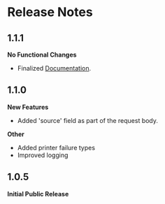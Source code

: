 # Release Notes

## 1.1.1
**No Functional Changes**

* Finalized [Documentation](https://barchart.github.io/aws-lambda-pdf-generator/#/).

## 1.1.0
**New Features**

* Added 'source' field as part of the request body. 

**Other**

* Added printer failure types
* Improved logging


## 1.0.5
**Initial Public Release**

